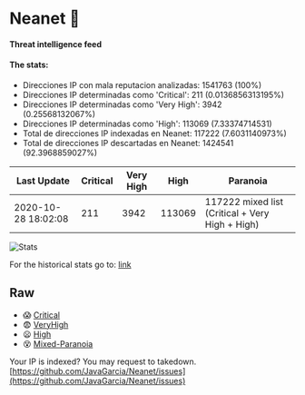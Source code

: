 # Neanet :hocho:
#### Threat intelligence feed
#### The stats:

- Direcciones IP con mala reputacion analizadas: 1541763 (100%)
- Direcciones IP determinadas como 'Critical':  211 (0.0136856313195%)
- Direcciones IP determinadas como 'Very High':  3942 (0.25568132067%)
- Direcciones IP determinadas como 'High':  113069 (7.33374714531)
- Total de direcciones IP indexadas en Neanet:  117222 (7.6031140973%)
- Total de direcciones IP descartadas en Neanet:  1424541 (92.3968859027%)

| Last Update | Critical | Very High | High | Paranoia |
| --- | --- | --- | --- | --- |
| 2020-10-28 18:02:08 | 211 | 3942 | 113069 | 117222 mixed list (Critical + Very High + High)|

![Stats](https://docs.google.com/spreadsheets/d/e/2PACX-1vSnaNMIXVabIpDJjufMlzH7poXnshF3mgd8Is1g9ytUEzVsP5my4Trn8f-xkoLLQ38xpL3HtmUexLo6/pubchart?oid=501124687&format=image)

For the historical stats go to: [link](/stats.csv)
## Raw
- :scream: [Critical](https://raw.githubusercontent.com/JavaGarcia/Neanet/master/blacklists/neanet_critical.txt)
- :fearful: [VeryHigh](https://raw.githubusercontent.com/JavaGarcia/Neanet/master/blacklists/neanet_veryHigh.txtt)
- :frowning: [High](https://raw.githubusercontent.com/JavaGarcia/Neanet/master/blacklists/neanet_high.txt)
- :dizzy_face: [Mixed-Paranoia](https://raw.githubusercontent.com/JavaGarcia/Neanet/master/blacklists/neanet_all.txt)


Your IP is indexed? You may request to takedown. [https://github.com/JavaGarcia/Neanet/issues](https://github.com/JavaGarcia/Neanet/issues)








































































































































































































































































































































































































































































































































































































































































































































































































































































































































































































































































































































































































































































































































































































































































































































































































































































































































































































